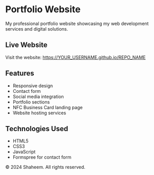 # Portfolio Website

My professional portfolio website showcasing my web development services and digital solutions.

## Live Website
Visit the website: https://YOUR_USERNAME.github.io/REPO_NAME

## Features
- Responsive design
- Contact form
- Social media integration
- Portfolio sections
- NFC Business Card landing page
- Website hosting services

## Technologies Used
- HTML5
- CSS3
- JavaScript
- Formspree for contact form

© 2024 Shaheem. All rights reserved.
